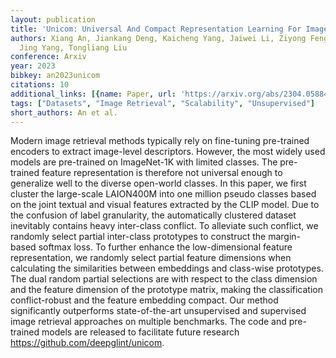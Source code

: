 ```yaml
---
layout: publication
title: 'Unicom: Universal And Compact Representation Learning For Image Retrieval'
authors: Xiang An, Jiankang Deng, Kaicheng Yang, Jaiwei Li, Ziyong Feng, Jia Guo,
  Jing Yang, Tongliang Liu
conference: Arxiv
year: 2023
bibkey: an2023unicom
citations: 10
additional_links: [{name: Paper, url: 'https://arxiv.org/abs/2304.05884'}]
tags: ["Datasets", "Image Retrieval", "Scalability", "Unsupervised"]
short_authors: An et al.
---
```

Modern image retrieval methods typically rely on fine-tuning pre-trained
encoders to extract image-level descriptors. However, the most widely used
models are pre-trained on ImageNet-1K with limited classes. The pre-trained
feature representation is therefore not universal enough to generalize well to
the diverse open-world classes. In this paper, we first cluster the large-scale
LAION400M into one million pseudo classes based on the joint textual and visual
features extracted by the CLIP model. Due to the confusion of label
granularity, the automatically clustered dataset inevitably contains heavy
inter-class conflict. To alleviate such conflict, we randomly select partial
inter-class prototypes to construct the margin-based softmax loss. To further
enhance the low-dimensional feature representation, we randomly select partial
feature dimensions when calculating the similarities between embeddings and
class-wise prototypes. The dual random partial selections are with respect to
the class dimension and the feature dimension of the prototype matrix, making
the classification conflict-robust and the feature embedding compact. Our
method significantly outperforms state-of-the-art unsupervised and supervised
image retrieval approaches on multiple benchmarks. The code and pre-trained
models are released to facilitate future research
https://github.com/deepglint/unicom.